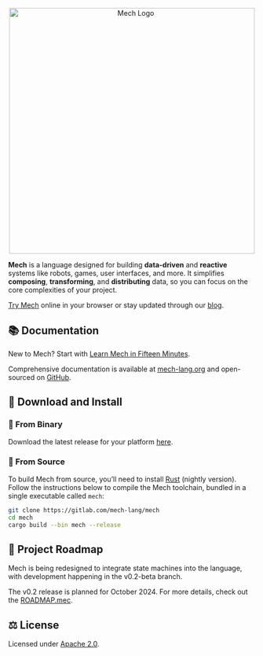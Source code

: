 <p align="center">
  <img width="500px" src="https://mech-lang.org/img/logo.png" alt="Mech Logo">
</p>

**Mech** is a language designed for building **data-driven** and **reactive** systems like robots, games, user interfaces, and more. It simplifies **composing**, **transforming**, and **distributing** data, so you can focus on the core complexities of your project.

[Try Mech](https://mech-lang.org/try/) online in your browser or stay updated through our [blog](https://mech-lang.org/blog/).

## 📚 Documentation

New to Mech? Start with [Learn Mech in Fifteen Minutes](https://gitlab.com/mech-lang/docs/-/raw/v0.2-beta/III.guides/MechFifteen.mec).

Comprehensive documentation is available at [mech-lang.org](https://mech-lang.org/docs) and open-sourced on [GitHub](http://github.com/mech-lang/docs).

## 📂 Download and Install

### 💾 From Binary

Download the latest release for your platform [here](https://github.com/mech-lang/mech/releases/latest).

### 🔨 From Source

To build Mech from source, you’ll need to install [Rust](https://www.rust-lang.org/learn/get-started) (nightly version). Follow the instructions below to compile the Mech toolchain, bundled in a single executable called `mech`:

```bash
git clone https://gitlab.com/mech-lang/mech
cd mech
cargo build --bin mech --release
```

## 🚧 Project Roadmap

Mech is being redesigned to integrate state machines into the language, with development happening in the v0.2-beta branch.

The v0.2 release is planned for October 2024. For more details, check out the [ROADMAP.mec](ROADMAP.mec).

## ⚖️ License

Licensed under [Apache 2.0](https://www.apache.org/licenses/LICENSE-2.0).
